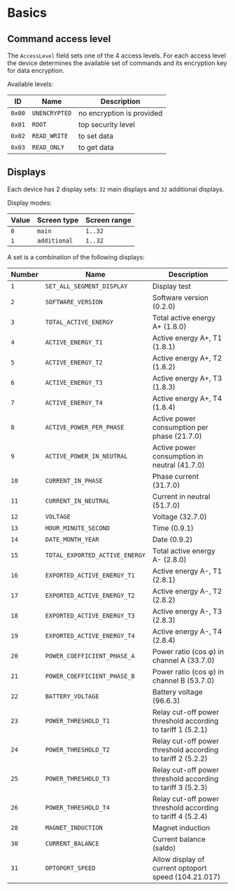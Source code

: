 # Basics

## Command access level

The `AccessLevel` field sets one of the 4 access levels.
For each access level the device determines the available set of commands and its encryption key for data encryption.

Available levels:

| ID     | Name          | Description               |
| ------ | ------------- | ------------------------- |
| `0x00` | `UNENCRYPTED` | no encryption is provided |
| `0x01` | `ROOT`        | top security level        |
| `0x02` | `READ_WRITE`  | to set data               |
| `0x03` | `READ_ONLY`   | to get data               |


## Displays

Each device has 2 display sets: `32` main displays and `32` additional displays.

Display modes:

| Value | Screen type  | Screen range |
| ----- | ------------ | ------------ |
| `0`   | `main`       | `1..32`      |
| `1`   | `additional` | `1..32`      |

A set is a combination of the following displays:

| Number | Name                           | Description                                                 |
| ------ | ------------------------------ | ----------------------------------------------------------- |
| `1`    | `SET_ALL_SEGMENT_DISPLAY`      | Display test                                                |
| `2`    | `SOFTWARE_VERSION`             | Software version (0.2.0)                                    |
| `3`    | `TOTAL_ACTIVE_ENERGY`          | Total active energy A+ (1.8.0)                              |
| `4`    | `ACTIVE_ENERGY_T1`             | Active energy A+, T1 (1.8.1)                                |
| `5`    | `ACTIVE_ENERGY_T2`             | Active energy A+, T2 (1.8.2)                                |
| `6`    | `ACTIVE_ENERGY_T3`             | Active energy A+, T3 (1.8.3)                                |
| `7`    | `ACTIVE_ENERGY_T4`             | Active energy A+, T4 (1.8.4)                                |
| `8`    | `ACTIVE_POWER_PER_PHASE`       | Active power consumption per phase (21.7.0)                 |
| `9`    | `ACTIVE_POWER_IN_NEUTRAL`      | Active power consumption in neutral (41.7.0)                |
| `10`   | `CURRENT_IN_PHASE`             | Phase current (31.7.0)                                      |
| `11`   | `CURRENT_IN_NEUTRAL`           | Current in neutral (51.7.0)                                 |
| `12`   | `VOLTAGE`                      | Voltage (32.7.0)                                            |
| `13`   | `HOUR_MINUTE_SECOND`           | Time (0.9.1)                                                |
| `14`   | `DATE_MONTH_YEAR`              | Date (0.9.2)                                                |
| `15`   | `TOTAL_EXPORTED_ACTIVE_ENERGY` | Total active energy A- (2.8.0)                              |
| `16`   | `EXPORTED_ACTIVE_ENERGY_T1`    | Active energy A-, T1 (2.8.1)                                |
| `17`   | `EXPORTED_ACTIVE_ENERGY_T2`    | Active energy A-, T2 (2.8.2)                                |
| `18`   | `EXPORTED_ACTIVE_ENERGY_T3`    | Active energy A-, T3 (2.8.3)                                |
| `19`   | `EXPORTED_ACTIVE_ENERGY_T4`    | Active energy A-, T4 (2.8.4)                                |
| `20`   | `POWER_COEFFICIENT_PHASE_A`    | Power ratio (cos φ) in channel A (33.7.0)                   |
| `21`   | `POWER_COEFFICIENT_PHASE_B`    | Power ratio (cos φ) in channel B (53.7.0)                   |
| `22`   | `BATTERY_VOLTAGE`              | Battery voltage (96.6.3)                                    |
| `23`   | `POWER_THRESHOLD_T1`           | Relay cut-off power threshold according to tariff 1 (5.2.1) |
| `24`   | `POWER_THRESHOLD_T2`           | Relay cut-off power threshold according to tariff 2 (5.2.2) |
| `25`   | `POWER_THRESHOLD_T3`           | Relay cut-off power threshold according to tariff 3 (5.2.3) |
| `26`   | `POWER_THRESHOLD_T4`           | Relay cut-off power threshold according to tariff 4 (5.2.4) |
| `28`   | `MAGNET_INDUCTION`             | Magnet induction                                            |
| `30`   | `CURRENT_BALANCE`              | Current balance (saldo)                                     |
| `31`   | `OPTOPORT_SPEED`               | Allow display of current optoport speed (104.21.017)        |
